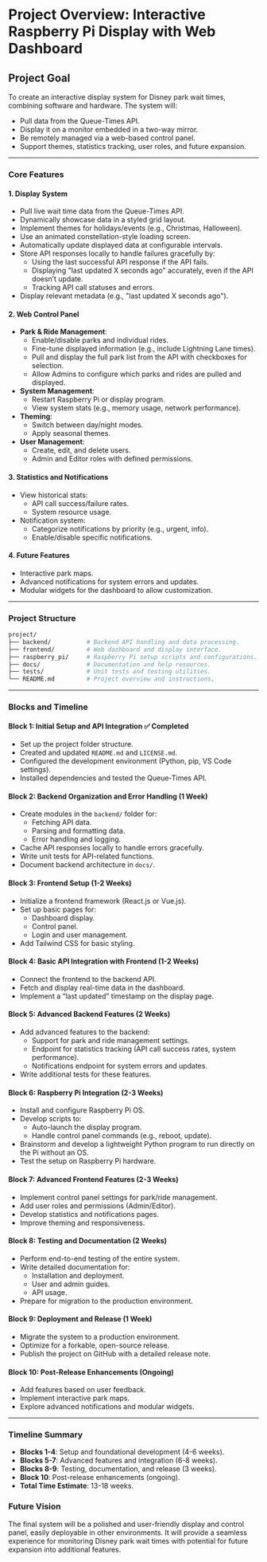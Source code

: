 # Project Overview: Interactive Raspberry Pi Display with Web Dashboard

## **Project Goal**

To create an interactive display system for Disney park wait times, combining software and hardware. The system will:

- Pull data from the Queue-Times API.
- Display it on a monitor embedded in a two-way mirror.
- Be remotely managed via a web-based control panel.
- Support themes, statistics tracking, user roles, and future expansion.

---

### **Core Features**

#### 1. **Display System**

- Pull live wait time data from the Queue-Times API.
- Dynamically showcase data in a styled grid layout.
- Implement themes for holidays/events (e.g., Christmas, Halloween).
- Use an animated constellation-style loading screen.
- Automatically update displayed data at configurable intervals.
- Store API responses locally to handle failures gracefully by:
  - Using the last successful API response if the API fails.
  - Displaying "last updated X seconds ago" accurately, even if the API doesn’t update.
  - Tracking API call statuses and errors.
- Display relevant metadata (e.g., "last updated X seconds ago").

#### 2. **Web Control Panel**

- **Park & Ride Management**:
  - Enable/disable parks and individual rides.
  - Fine-tune displayed information (e.g., include Lightning Lane times).
  - Pull and display the full park list from the API with checkboxes for selection.
  - Allow Admins to configure which parks and rides are pulled and displayed.
- **System Management**:
  - Restart Raspberry Pi or display program.
  - View system stats (e.g., memory usage, network performance).
- **Theming**:
  - Switch between day/night modes.
  - Apply seasonal themes.
- **User Management**:
  - Create, edit, and delete users.
  - Admin and Editor roles with defined permissions.

#### 3. **Statistics and Notifications**

- View historical stats:
  - API call success/failure rates.
  - System resource usage.
- Notification system:
  - Categorize notifications by priority (e.g., urgent, info).
  - Enable/disable specific notifications.

#### 4. **Future Features**

- Interactive park maps.
- Advanced notifications for system errors and updates.
- Modular widgets for the dashboard to allow customization.

---

### **Project Structure**

``` bash
project/
├── backend/          # Backend API handling and data processing.
├── frontend/         # Web dashboard and display interface.
├── raspberry_pi/     # Raspberry Pi setup scripts and configurations.
├── docs/             # Documentation and help resources.
├── tests/            # Unit tests and testing utilities.
└── README.md         # Project overview and instructions.
```

---

### **Blocks and Timeline**

#### **Block 1: Initial Setup and API Integration** ✅ Completed

- Set up the project folder structure.
- Created and updated `README.md` and `LICENSE.md`.
- Configured the development environment (Python, pip, VS Code settings).
- Installed dependencies and tested the Queue-Times API.

#### **Block 2: Backend Organization and Error Handling** (1 Week)

- Create modules in the `backend/` folder for:
  - Fetching API data.
  - Parsing and formatting data.
  - Error handling and logging.
- Cache API responses locally to handle errors gracefully.
- Write unit tests for API-related functions.
- Document backend architecture in `docs/`.

#### **Block 3: Frontend Setup** (1-2 Weeks)

- Initialize a frontend framework (React.js or Vue.js).
- Set up basic pages for:
  - Dashboard display.
  - Control panel.
  - Login and user management.
- Add Tailwind CSS for basic styling.

#### **Block 4: Basic API Integration with Frontend** (1-2 Weeks)

- Connect the frontend to the backend API.
- Fetch and display real-time data in the dashboard.
- Implement a “last updated” timestamp on the display page.

#### **Block 5: Advanced Backend Features** (2 Weeks)

- Add advanced features to the backend:
  - Support for park and ride management settings.
  - Endpoint for statistics tracking (API call success rates, system performance).
  - Notifications endpoint for system errors and updates.
- Write additional tests for these features.

#### **Block 6: Raspberry Pi Integration** (2-3 Weeks)

- Install and configure Raspberry Pi OS.
- Develop scripts to:
  - Auto-launch the display program.
  - Handle control panel commands (e.g., reboot, update).
- Brainstorm and develop a lightweight Python program to run directly on the Pi without an OS.
- Test the setup on Raspberry Pi hardware.

#### **Block 7: Advanced Frontend Features** (2-3 Weeks)

- Implement control panel settings for park/ride management.
- Add user roles and permissions (Admin/Editor).
- Develop statistics and notifications pages.
- Improve theming and responsiveness.

#### **Block 8: Testing and Documentation** (2 Weeks)

- Perform end-to-end testing of the entire system.
- Write detailed documentation for:
  - Installation and deployment.
  - User and admin guides.
  - API usage.
- Prepare for migration to the production environment.

#### **Block 9: Deployment and Release** (1 Week)

- Migrate the system to a production environment.
- Optimize for a forkable, open-source release.
- Publish the project on GitHub with a detailed release note.

#### **Block 10: Post-Release Enhancements** (Ongoing)

- Add features based on user feedback.
- Implement interactive park maps.
- Explore advanced notifications and modular widgets.

---

### **Timeline Summary**

- **Blocks 1-4**: Setup and foundational development (4-6 weeks).
- **Blocks 5-7**: Advanced features and integration (6-8 weeks).
- **Blocks 8-9**: Testing, documentation, and release (3 weeks).
- **Block 10**: Post-release enhancements (ongoing).
- **Total Time Estimate**: 13-18 weeks.

### **Future Vision**

The final system will be a polished and user-friendly display and control panel, easily deployable in other environments. It will provide a seamless experience for monitoring Disney park wait times with potential for future expansion into additional features.
